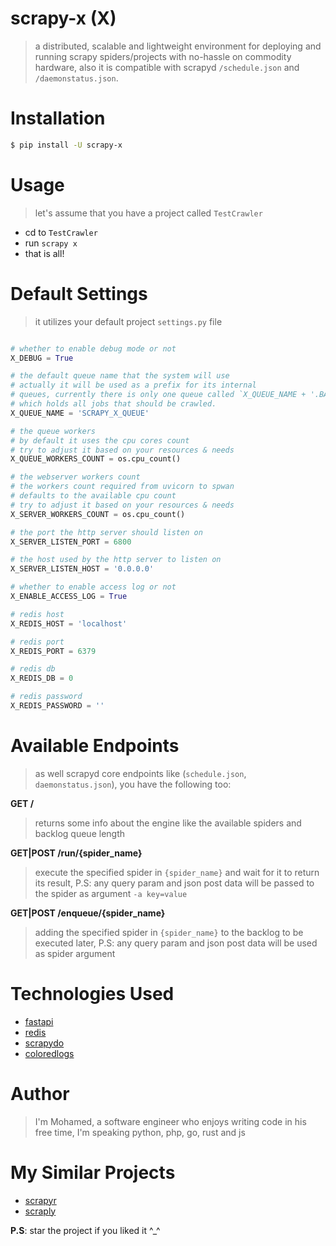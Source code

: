 
scrapy-x (X)
=============
> a distributed, scalable and lightweight environment for deploying and running scrapy spiders/projects with no-hassle on commodity hardware, also it is compatible with scrapyd `/schedule.json` and `/daemonstatus.json`.

Installation
============
```bash
$ pip install -U scrapy-x
```

Usage
======
> let's assume that you have a project called `TestCrawler`
- cd to `TestCrawler`
- run `scrapy x`
- that is all!

Default Settings
================
> it utilizes your default project `settings.py` file  

```python  

# whether to enable debug mode or not
X_DEBUG = True

# the default queue name that the system will use
# actually it will be used as a prefix for its internal
# queues, currently there is only one queue called `X_QUEUE_NAME + '.BACKLOG'`
# which holds all jobs that should be crawled.
X_QUEUE_NAME = 'SCRAPY_X_QUEUE'

# the queue workers
# by default it uses the cpu cores count
# try to adjust it based on your resources & needs
X_QUEUE_WORKERS_COUNT = os.cpu_count()

# the webserver workers count
# the workers count required from uvicorn to spwan
# defaults to the available cpu count
# try to adjust it based on your resources & needs
X_SERVER_WORKERS_COUNT = os.cpu_count()

# the port the http server should listen on
X_SERVER_LISTEN_PORT = 6800

# the host used by the http server to listen on
X_SERVER_LISTEN_HOST = '0.0.0.0'

# whether to enable access log or not
X_ENABLE_ACCESS_LOG = True

# redis host
X_REDIS_HOST = 'localhost'

# redis port
X_REDIS_PORT = 6379

# redis db
X_REDIS_DB = 0

# redis password
X_REDIS_PASSWORD = ''
```

Available Endpoints
=====================
> as well scrapyd core endpoints like (`schedule.json`, `daemonstatus.json`), you have the following too:

**GET /**
> returns some info about the engine like the available spiders and backlog queue length

**GET|POST /run/{spider_name}**
> execute the specified spider in `{spider_name}` and wait for it to return its result, P.S: any query param and json post data will be passed to the spider as argument `-a key=value`



**GET|POST /enqueue/{spider_name}**
> adding the specified spider in `{spider_name}` to the backlog to be executed later, P.S: any query param and json post data will be used as spider argument

Technologies Used
=================
- [fastapi](https://fastapi.tiangolo.com/)
- [redis](https://redis.io)
- [scrapydo](https://github.com/rmax/scrapydo)
- [coloredlogs](https://pypi.org/project/coloredlogs/)

Author
======
> I'm Mohamed, a software engineer who enjoys writing code in his free time, I'm speaking python, php, go, rust and js

My Similar Projects
==================
- [scrapyr](https://github.com/alash3al/scrapyr)
- [scraply](https://github.com/alash3al/scraply)

**P.S**: star the project if you liked it ^_^
